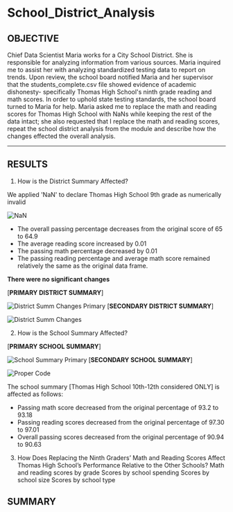 # School_District_Analysis
## OBJECTIVE ## 
Chief Data Scientist Maria works for a City School District. She is responsible for analyzing information from various sources. Maria inquired me to assist her with analyzing standardized testing data to report on trends. Upon review, the school board notified Maria and her supervisor that the students_complete.csv file showed evidence of academic dishonesty- specifically Thomas High School's ninth grade reading and math scores. In order to uphold state testing standards, the school board turned to Maria for help. Maria asked me to replace the math and reading scores for Thomas High School with NaNs while keeping the rest of the data intact; she also requested that I replace the math and reading scores, repeat the school district analysis from the module and describe how the changes effected the overall analysis.

_______________________________________________________________________________________________
## RESULTS ##
1. How is the District Summary Affected?

We applied 'NaN' to declare Thomas High School 9th grade as numerically invalid


![NaN](https://user-images.githubusercontent.com/77905862/128958307-1c639ce2-1357-4e9a-b704-c3c2250c3905.png)



- The overall passing percentage decreases from the original score of 65 to 64.9
- The average reading score increased by 0.01
- The passing math percentage decreased by 0.01
- The passing reading percentage and average math score remained relatively the same as the original data frame.

**There were no significant changes**

[**PRIMARY DISTRICT SUMMARY**]

![District Summ Changes Primary](https://user-images.githubusercontent.com/77905862/128957976-3933fc78-982c-4352-a257-0396ef1dbe48.png)
[**SECONDARY DISTRICT SUMMARY**]

![District Summ Changes](https://user-images.githubusercontent.com/77905862/128958058-d66341aa-3d96-4cfd-82ae-08e433744475.png)


2. How is the School Summary Affected?

[**PRIMARY SCHOOL SUMMARY**]

![School Summary Primary](https://user-images.githubusercontent.com/77905862/128960119-59e22399-eb82-4541-b696-8ee303772e4f.png)
[**SECONDARY SCHOOL SUMMARY**]

![Proper Code](https://user-images.githubusercontent.com/77905862/128960521-4cf4a16c-ca73-4540-82d7-6a0bf2f4f8ac.png)


The school summary [Thomas High School 10th-12th considered ONLY] is affected as follows:
- Passing math score decreased from the original percentage of 93.2 to 93.18
- Passing reading scores decreased from the original percentage of 97.30 to 97.01
- Overall passing scores decreased from the original percentage of 90.94 to 90.63
3. How Does Replacing the Ninth Graders’ Math and Reading Scores Affect Thomas High School’s Performance Relative to the Other Schools?
Math and reading scores by grade
Scores by school spending
Scores by school size
Scores by school type

## SUMMARY ##
